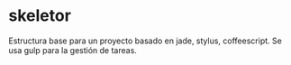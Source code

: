 skeletor
========

Estructura base para un proyecto basado en jade, stylus, coffeescript. Se usa gulp para la gestión de tareas.
